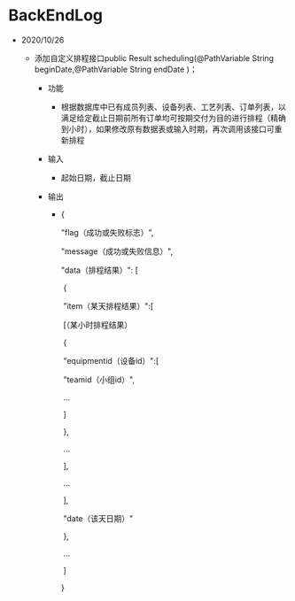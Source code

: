 # BackEndLog

- 2020/10/26

  - 添加自定义排程接口public Result scheduling(@PathVariable String beginDate,@PathVariable String endDate )；

    - 功能

      - 根据数据库中已有成员列表、设备列表、工艺列表、订单列表，以满足给定截止日期前所有订单均可按期交付为目的进行排程（精确到小时），如果修改原有数据表或输入时期，再次调用该接口可重新排程

    - 输入

      - 起始日期，截止日期

    - 输出

      - {

          "flag（成功或失败标志）",

          "message（成功或失败信息）",

          "data（排程结果）": [

        ​		{

        ​			"item（某天排程结果）":[

        ​				[（某小时排程结果）

        ​					{

        ​						"equipmentid（设备id）":[

        ​							"teamid（小组id）",

        ​							...

        ​						]

        ​					},

        ​					...

        ​				],

        ​				...

        ​			],

        ​			"date（该天日期）"

        ​		},

        ​		...

        ​	]

        }